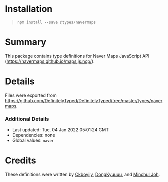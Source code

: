 # Installation
> `npm install --save @types/navermaps`

# Summary
This package contains type definitions for Naver Maps JavaScript API (https://navermaps.github.io/maps.js.ncp/).

# Details
Files were exported from https://github.com/DefinitelyTyped/DefinitelyTyped/tree/master/types/navermaps.

### Additional Details
 * Last updated: Tue, 04 Jan 2022 05:01:24 GMT
 * Dependencies: none
 * Global values: `naver`

# Credits
These definitions were written by [Ckboyjiy](https://github.com/ckboyjiy), [DongKyuuuu](https://github.com/DongKyuuuu), and [Minchul Joh](https://github.com/fclemonschool).
